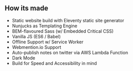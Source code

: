 ## How its made
- Static website build with Eleventy static site generator   
- Nunjucks as Templating Engine
- BEM-flavoured Sass (w/ Embedded Critical CSS) 
- Vanilla JS (ES6 / Babel)
- Offline Support w/ Service Worker
- Webmention.io Support
- Auto-publish notes on twitter via AWS Lambda Function
- Dark Mode
- Build for Speed and Accessibility in mind